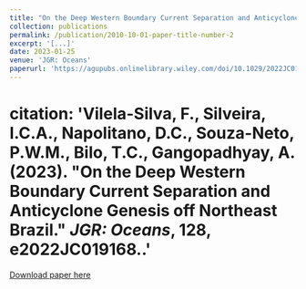 ```yaml
---
title: "On the Deep Western Boundary Current Separation and Anticyclone Genesis off Northeast Brazil"
collection: publications
permalink: /publication/2010-10-01-paper-title-number-2
excerpt: '[...]'
date: 2023-01-25
venue: 'JGR: Oceans'
paperurl: 'https://agupubs.onlinelibrary.wiley.com/doi/10.1029/2022JC019168'
---
```


# citation: 'Vilela-Silva, F., Silveira, I.C.A., Napolitano, D.C., Souza-Neto, P.W.M., Bilo, T.C., Gangopadhyay, A. (2023). &quot;On the Deep Western Boundary Current Separation and Anticyclone Genesis off Northeast Brazil.&quot; <i>JGR: Oceans</i>, 128, e2022JC019168..'

[Download paper here](https://agupubs.onlinelibrary.wiley.com/doi/10.1029/2022JC019168)
